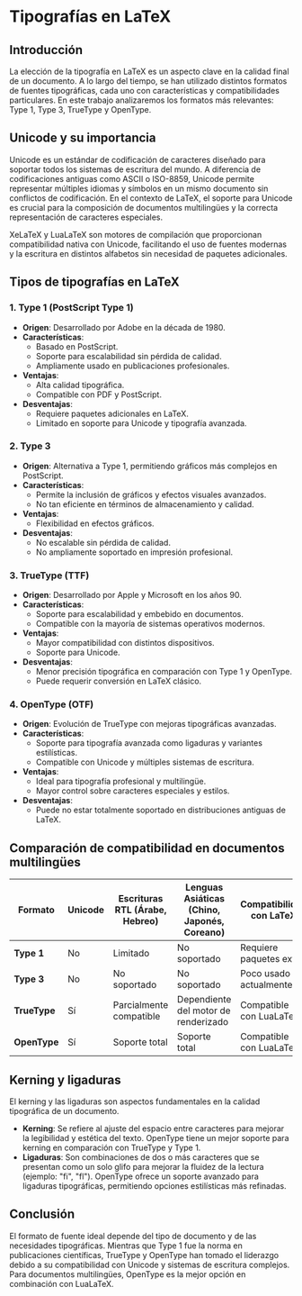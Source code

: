 # Tipografías en LaTeX

## Introducción

La elección de la tipografía en LaTeX es un aspecto clave en la calidad final de un documento. A lo largo del tiempo, se han utilizado distintos formatos de fuentes tipográficas, cada uno con características y compatibilidades particulares. En este trabajo analizaremos los formatos más relevantes: Type 1, Type 3, TrueType y OpenType.

## Unicode y su importancia

Unicode es un estándar de codificación de caracteres diseñado para soportar todos los sistemas de escritura del mundo. A diferencia de codificaciones antiguas como ASCII o ISO-8859, Unicode permite representar múltiples idiomas y símbolos en un mismo documento sin conflictos de codificación. En el contexto de LaTeX, el soporte para Unicode es crucial para la composición de documentos multilingües y la correcta representación de caracteres especiales. 

XeLaTeX y LuaLaTeX son motores de compilación que proporcionan compatibilidad nativa con Unicode, facilitando el uso de fuentes modernas y la escritura en distintos alfabetos sin necesidad de paquetes adicionales.

## Tipos de tipografías en LaTeX

### 1. Type 1 (PostScript Type 1)

- **Origen**: Desarrollado por Adobe en la década de 1980.
- **Características**:
  - Basado en PostScript.
  - Soporte para escalabilidad sin pérdida de calidad.
  - Ampliamente usado en publicaciones profesionales.
- **Ventajas**:
  - Alta calidad tipográfica.
  - Compatible con PDF y PostScript.
- **Desventajas**:
  - Requiere paquetes adicionales en LaTeX.
  - Limitado en soporte para Unicode y tipografía avanzada.

### 2. Type 3

- **Origen**: Alternativa a Type 1, permitiendo gráficos más complejos en PostScript.
- **Características**:
  - Permite la inclusión de gráficos y efectos visuales avanzados.
  - No tan eficiente en términos de almacenamiento y calidad.
- **Ventajas**:
  - Flexibilidad en efectos gráficos.
- **Desventajas**:
  - No escalable sin pérdida de calidad.
  - No ampliamente soportado en impresión profesional.

### 3. TrueType (TTF)

- **Origen**: Desarrollado por Apple y Microsoft en los años 90.
- **Características**:
  - Soporte para escalabilidad y embebido en documentos.
  - Compatible con la mayoría de sistemas operativos modernos.
- **Ventajas**:
  - Mayor compatibilidad con distintos dispositivos.
  - Soporte para Unicode.
- **Desventajas**:
  - Menor precisión tipográfica en comparación con Type 1 y OpenType.
  - Puede requerir conversión en LaTeX clásico.

### 4. OpenType (OTF)

- **Origen**: Evolución de TrueType con mejoras tipográficas avanzadas.
- **Características**:
  - Soporte para tipografía avanzada como ligaduras y variantes estilísticas.
  - Compatible con Unicode y múltiples sistemas de escritura.
- **Ventajas**:
  - Ideal para tipografía profesional y multilingüe.
  - Mayor control sobre caracteres especiales y estilos.
- **Desventajas**:
  - Puede no estar totalmente soportado en distribuciones antiguas de LaTeX.

## Comparación de compatibilidad en documentos multilingües

| Formato     | Unicode | Escrituras RTL (Árabe, Hebreo) | Lenguas Asiáticas (Chino, Japonés, Coreano) | Compatibilidad con LaTeX |
|------------|---------|--------------------------------|--------------------------------|--------------------------|
| **Type 1** | No      | Limitado                        | No soportado                   | Requiere paquetes extra  |
| **Type 3** | No      | No soportado                    | No soportado                   | Poco usado actualmente   |
| **TrueType** | Sí    | Parcialmente compatible         | Dependiente del motor de renderizado | Compatible con LuaLaTeX |
| **OpenType** | Sí    | Soporte total                   | Soporte total                   | Compatible con LuaLaTeX |

## Kerning y ligaduras

El kerning y las ligaduras son aspectos fundamentales en la calidad tipográfica de un documento.

- **Kerning**: Se refiere al ajuste del espacio entre caracteres para mejorar la legibilidad y estética del texto. OpenType tiene un mejor soporte para kerning en comparación con TrueType y Type 1.
- **Ligaduras**: Son combinaciones de dos o más caracteres que se presentan como un solo glifo para mejorar la fluidez de la lectura (ejemplo: "fi", "fl"). OpenType ofrece un soporte avanzado para ligaduras tipográficas, permitiendo opciones estilísticas más refinadas.

## Conclusión

El formato de fuente ideal depende del tipo de documento y de las necesidades tipográficas. Mientras que Type 1 fue la norma en publicaciones científicas, TrueType y OpenType han tomado el liderazgo debido a su compatibilidad con Unicode y sistemas de escritura complejos. Para documentos multilingües, OpenType es la mejor opción en combinación con LuaLaTeX.
